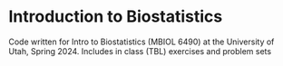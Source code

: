 # Introduction to Biostatistics
Code written for Intro to Biostatistics (MBIOL 6490) at the University of Utah, Spring 2024. Includes in class (TBL) exercises and problem sets

